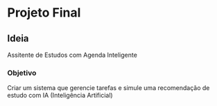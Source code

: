 # Projeto Final 
## Ideia
Assitente de Estudos com Agenda Inteligente
### Objetivo
Criar um sistema que gerencie tarefas e simule uma recomendação de estudo com IA (Inteligência Artificial)
